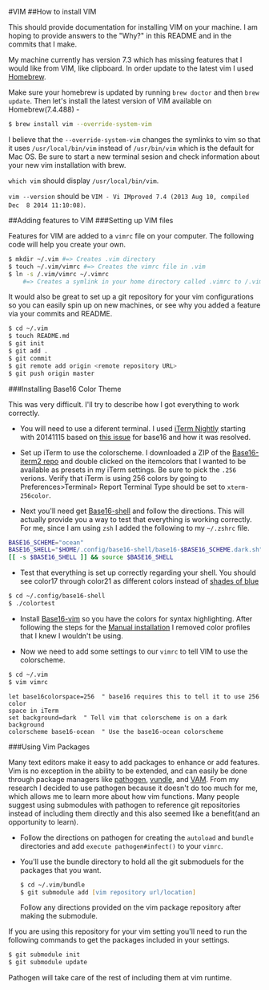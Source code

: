#VIM
##How to install VIM

This should provide documentation for installing VIM on your machine. I am hoping to provide answers to the "Why?" in this README and in the commits that I make.

My machine currently has version 7.3 which has missing features that I would like from VIM, like clipboard. In order update to the latest vim I used [Homebrew](http://brew.sh/).

Make sure your homebrew is updated by running `brew doctor` and then `brew update`.
Then let's install the latest version of VIM available on Homebrew(7.4.488) -

```zsh
$ brew install vim --override-system-vim
```
I believe that the `--override-system-vim` changes the symlinks to vim so that it uses `/usr/local/bin/vim` instead of `/usr/bin/vim` which is the default for Mac OS. Be sure to start a new terminal sesion and check information about your new vim installation with brew.

`which vim` should display `/usr/local/bin/vim`.

`vim --version` should be `VIM - Vi IMproved 7.4 (2013 Aug 10, compiled Dec  8 2014 11:10:08)`.

##Adding features to VIM
###Setting up VIM files

Features for VIM are added to a `vimrc` file on your computer. The following code will help you create your own.

```zsh
$ mkdir ~/.vim #=> Creates .vim directory
$ touch ~/.vim/vimrc #=> Creates the vimrc file in .vim
$ ln -s /.vim/vimrc ~/.vimrc
    #=> Creates a symlink in your home directory called .vimrc to /.vim/vimrc
```
It would also be great to set up a git repository for your vim configurations so you can easily spin up on new machines, or see why you added a feature via your commits and README.

```zsh
$ cd ~/.vim
$ touch README.md
$ git init
$ git add .
$ git commit
$ git remote add origin <remote repository URL>
$ git push origin master
```

###Installing Base16 Color Theme

This was very difficult. I'll try to describe how I got everything to work
correctly.

* You will need to use a diferent terminal. I used [iTerm
 Nightly](http://iterm2.com/downloads/nightly/#/section/home) starting with
 20141115 based on [this
 issue](https://github.com/chriskempson/base16-vim/issues/35#issuecomment-63165570) for base16 and
 how it was resolved.

* Set up iTerm to use the colorscheme. I downloaded a ZIP of the
 [Base16-iterm2 repo](https://github.com/chriskempson/base16-iterm2) and
 double clicked on the itemcolors that I wanted to be available as presets in
 my iTerm settings. Be sure to pick the `.256` verions. Verify that iTerm is
 using 256 colors by going to Preferences>Terminal> Report Terminal Type
 should be set to `xterm-256color`.

* Next you'll need get
 [Base16-shell](https://github.com/chriskempson/base16-shell) and follow the
 directions. This will actually provide you a way to test that everything is
 working correctly. For me, since I am using `zsh` I added the following to
 my `~/.zshrc` file.

```zsh
BASE16_SCHEME="ocean"
BASE16_SHELL="$HOME/.config/base16-shell/base16-$BASE16_SCHEME.dark.sh"
[[ -s $BASE16_SHELL ]] && source $BASE16_SHELL
```

* Test that everything is set up correctly regarding your shell. You should
 see color17 through color21 as different colors instead of [shades of
 blue](https://github.com/chriskempson/base16-shell#troubleshooting)

```zsh
$ cd ~/.config/base16-shell
$ ./colortest
```

* Install [Base16-vim](https://github.com/chriskempson/base16-vim) so you have
 the colors for syntax highlighting. After following the steps for the
 [Manual installation](https://github.com/chriskempson/base16-vim#manual) I
 removed color profiles that I knew I wouldn't be using.

* Now we need to add some settings to our `vimrc` to tell VIM to use the
 colorscheme.

```zsh
$ cd ~/.vim
$ vim vimrc
```

```vim
let base16colorspace=256  " base16 requires this to tell it to use 256 color
space in iTerm
set background=dark  " Tell vim that colorscheme is on a dark background
colorscheme base16-ocean  " Use the base16-ocean colorscheme
```

###Using Vim Packages

Many text editors make it easy to add packages to enhance or add features.
 Vim is no exception in the ability to be extended, and can easily be done
through package managers like
[pathogen](https://github.com/tpope/vim-pathogen),
[vundle](https://github.com/gmarik/Vundle.vim), and
[VAM](https://github.com/MarcWeber/vim-addon-manager). From my research I
decided to use pathogen because it doesn't do too much for me, which allows me
to learn more about how vim functions. Many people suggest using submodules
with pathogen to reference git repositories instead of including them directly and this also seemed like a benefit(and an opportunity to learn).

* Follow the directions on pathogen for creating the `autoload` and `bundle`
 directories and add `execute pathogen#infect()` to your `vimrc`.

* You'll use the bundle directory to hold all the git submoduels for the
 packages that you want.

  ```zsh
  $ cd ~/.vim/bundle
  $ git submodule add [vim repository url/location]
  ```
  Follow any directions provided on the vim package repository after making
the submodule.

If you are using this repository for your vim setting you'll need to run the
following commands to get the packages included in your settings.

```zsh
$ git submodule init
$ git submodule update
```

Pathogen will take care of the rest of including them at vim runtime.

